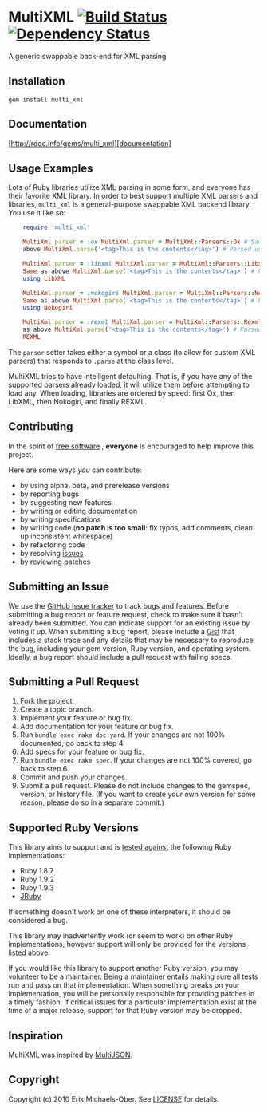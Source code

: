 # MultiXML [![Build Status](https://secure.travis-ci.org/sferik/multi_xml.png?branch=master)][travis] [![Dependency Status](https://gemnasium.com/sferik/multi_xml.png?travis)][gemnasium]
A generic swappable back-end for XML parsing

[travis]: http://travis-ci.org/sferik/multi_xml
[gemnasium]: https://gemnasium.com/sferik/multi_xml

## <a name="installation"></a>Installation
    gem install multi_xml

## <a name="documentation"></a>Documentation
[http://rdoc.info/gems/multi_xml][documentation]

[documentation]: http://rdoc.info/gems/multi_xml

## <a name="examples"></a>Usage Examples
Lots of Ruby libraries utilize XML parsing in some form, and everyone has their
favorite XML library. In order to best support multiple XML parsers and
libraries, `multi_xml` is a general-purpose swappable XML backend library. You
use it like so:
```ruby
    require 'multi_xml'

    MultiXml.parser = :ox MultiXml.parser = MultiXml::Parsers::Ox # Same as
    above MultiXml.parse('<tag>This is the contents</tag>') # Parsed using Ox

    MultiXml.parser = :libxml MultiXml.parser = MultiXml::Parsers::Libxml #
    Same as above MultiXml.parse('<tag>This is the contents</tag>') # Parsed
    using LibXML

    MultiXml.parser = :nokogiri MultiXml.parser = MultiXml::Parsers::Nokogiri #
    Same as above MultiXml.parse('<tag>This is the contents</tag>') # Parsed
    using Nokogiri

    MultiXml.parser = :rexml MultiXml.parser = MultiXml::Parsers::Rexml # Same
    as above MultiXml.parse('<tag>This is the contents</tag>') # Parsed using
    REXML
```
The `parser` setter takes either a symbol or a class (to allow for custom XML
parsers) that responds to `.parse` at the class level.

MultiXML tries to have intelligent defaulting. That is, if you have any of the
supported parsers already loaded, it will utilize them before attempting to
load any. When loading, libraries are ordered by speed: first Ox, then LibXML,
then Nokogiri, and finally REXML.

## <a name="contributing"></a>Contributing
In the spirit of [free software][free-sw] , **everyone** is encouraged to help
improve this project.

[free-sw]: http://www.fsf.org/licensing/essays/free-sw.html

Here are some ways *you* can contribute:

* by using alpha, beta, and prerelease versions
* by reporting bugs
* by suggesting new features
* by writing or editing documentation
* by writing specifications
* by writing code (**no patch is too small**: fix typos, add comments, clean up
  inconsistent whitespace)
* by refactoring code
* by resolving [issues][]
* by reviewing patches

[issues]: https://github.com/sferik/multi_xml/issues

## <a name="issues"></a>Submitting an Issue
We use the [GitHub issue tracker][issues] to track bugs and features. Before
submitting a bug report or feature request, check to make sure it hasn't
already been submitted. You can indicate support for an existing issue by
voting it up. When submitting a bug report, please include a [Gist][] that
includes a stack trace and any details that may be necessary to reproduce the
bug, including your gem version, Ruby version, and operating system. Ideally, a
bug report should include a pull request with failing specs.

[gist]: https://gist.github.com/

## <a name="pulls"></a>Submitting a Pull Request
1. Fork the project.
2. Create a topic branch.
3. Implement your feature or bug fix.
4. Add documentation for your feature or bug fix.
5. Run `bundle exec rake doc:yard`. If your changes are not 100% documented, go
   back to step 4.
6. Add specs for your feature or bug fix.
7. Run `bundle exec rake spec`. If your changes are not 100% covered, go back
   to step 6.
8. Commit and push your changes.
9. Submit a pull request. Please do not include changes to the gemspec,
   version, or history file. (If you want to create your own version for some
   reason, please do so in a separate commit.)

## <a name="versions"></a>Supported Ruby Versions
This library aims to support and is [tested against][travis] the following Ruby
implementations:

* Ruby 1.8.7
* Ruby 1.9.2
* Ruby 1.9.3
* [JRuby][]

[jruby]: http://www.jruby.org/

If something doesn't work on one of these interpreters, it should be considered
a bug.

This library may inadvertently work (or seem to work) on other Ruby
implementations, however support will only be provided for the versions listed
above.

If you would like this library to support another Ruby version, you may
volunteer to be a maintainer. Being a maintainer entails making sure all tests
run and pass on that implementation. When something breaks on your
implementation, you will be personally responsible for providing patches in a
timely fashion. If critical issues for a particular implementation exist at the
time of a major release, support for that Ruby version may be dropped.

## <a name="inspiration"></a>Inspiration
MultiXML was inspired by [MultiJSON][].

[multijson]: https://github.com/intridea/multi_json/

## <a name="copyright"></a>Copyright
Copyright (c) 2010 Erik Michaels-Ober. See [LICENSE][] for details.

[license]: https://github.com/sferik/multi_xml/blob/master/LICENSE.md
